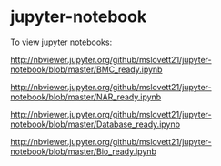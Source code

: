 # jupyter-notebook


To view jupyter notebooks:


http://nbviewer.jupyter.org/github/mslovett21/jupyter-notebook/blob/master/BMC_ready.ipynb

http://nbviewer.jupyter.org/github/mslovett21/jupyter-notebook/blob/master/NAR_ready.ipynb

http://nbviewer.jupyter.org/github/mslovett21/jupyter-notebook/blob/master/Database_ready.ipynb

http://nbviewer.jupyter.org/github/mslovett21/jupyter-notebook/blob/master/Bio_ready.ipynb
